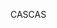 <span data-ttu-id="c4453-101">CAS</span><span class="sxs-lookup"><span data-stu-id="c4453-101">CAS</span></span>
